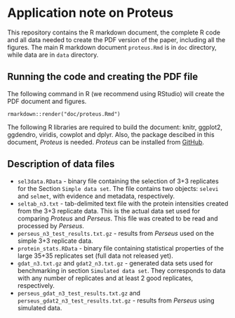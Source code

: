 # Application note on Proteus

This repository contains the R markdown document, the complete R code and all data needed to create the PDF version of the paper, including all the figures. The main R markdown document `proteus.Rmd` is in `doc` directory, while data are in `data` directory.

## Running the code and creating the PDF file

The following command in R (we recommend using RStudio) will create the PDF document and figures.

```
rmarkdown::render("doc/proteus.Rmd")
```

The following R libraries are required to build the document: knitr, ggplot2, ggdendro, viridis, cowplot and dplyr. Also, the package descibed in this document, *Proteus* is needed. *Proteus* can be installed from [GitHub](https://github.com/bartongroup/Proteus).

## Description of data files

- `sel3data.RData` - binary file containing the selection of 3+3 replicates for the Section `Simple data set`. The file contains two objects: `selevi` and `selmet`, with evidence and metadata, respectively.
- `seltab_n3.txt` - tab-delimited text file with the protein intensities created from the 3+3 replicate data. This is the actual data set used for comparing *Proteus* and *Perseus*. This file was created to be read and processed by *Perseus*.
- `perseus_n3_test_results.txt.gz` - results from *Perseus* used on the simple 3+3 replicate data.
- `protein_stats.RData` - binary file containing statistical properties of the large 35+35 replicates set (full data not released yet).
- `gdat_n3.txt.gz` and `gdat2_n3.txt.gz` - generated data sets used for benchmarking in section `Simulated data set`. They corresponds to data with any number of replicates and at least 2 good replicates, respectively.
- `perseus_gdat_n3_test_results.txt.gz` and `perseus_gdat2_n3_test_results.txt.gz` - results from *Perseus* using simulated data.
